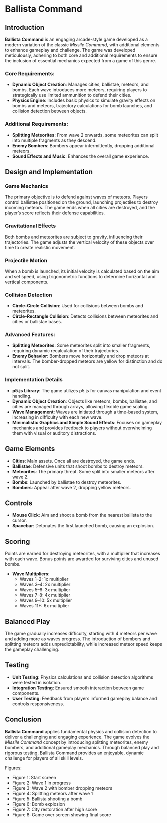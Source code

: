 # Ballista Command

## Introduction
**Ballista Command** is an engaging arcade-style game developed as a modern variation of the classic *Missile Command*, with additional elements to enhance gameplay and challenge. The game was developed meticulously, adhering to both core and additional requirements to ensure the inclusion of essential mechanics expected from a game of this genre.

### Core Requirements:
- **Dynamic Object Creation**: Manages cities, ballistae, meteors, and bombs. Each wave introduces more meteors, requiring players to strategically use limited ammunition to defend their cities.
- **Physics Engine**: Includes basic physics to simulate gravity effects on bombs and meteors, trajectory calculations for bomb launches, and collision detection between objects.

### Additional Requirements:
- **Splitting Meteorites**: From wave 2 onwards, some meteorites can split into multiple fragments as they descend.
- **Enemy Bombers**: Bombers appear intermittently, dropping additional meteors.
- **Sound Effects and Music**: Enhances the overall game experience.

## Design and Implementation

### Game Mechanics
The primary objective is to defend against waves of meteors. Players control ballistae positioned on the ground, launching projectiles to destroy incoming meteors. The game ends when all cities are destroyed, and the player’s score reflects their defense capabilities.

### Gravitational Effects
Both bombs and meteorites are subject to gravity, influencing their trajectories. The game adjusts the vertical velocity of these objects over time to create realistic movement.

### Projectile Motion
When a bomb is launched, its initial velocity is calculated based on the aim and set speed, using trigonometric functions to determine horizontal and vertical components.

### Collision Detection
- **Circle-Circle Collision**: Used for collisions between bombs and meteorites.
- **Circle-Rectangle Collision**: Detects collisions between meteorites and cities or ballistae bases.

### Advanced Features:
- **Splitting Meteorites**: Some meteorites split into smaller fragments, requiring dynamic recalculation of their trajectories.
- **Enemy Behavior**: Bombers move horizontally and drop meteors at intervals. The bomber-dropped meteors are yellow for distinction and do not split.

### Implementation Details
- **p5.js Library**: The game utilizes p5.js for canvas manipulation and event handling.
- **Dynamic Object Creation**: Objects like meteors, bombs, ballistae, and cities are managed through arrays, allowing flexible game scaling.
- **Wave Management**: Waves are initiated through a time-based system, increasing in difficulty with each new wave.
- **Minimalistic Graphics and Simple Sound Effects**: Focuses on gameplay mechanics and provides feedback to players without overwhelming them with visual or auditory distractions.

## Game Elements
- **Cities**: Main assets. Once all are destroyed, the game ends.
- **Ballistae**: Defensive units that shoot bombs to destroy meteors.
- **Meteorites**: The primary threat. Some split into smaller meteors after wave 2.
- **Bombs**: Launched by ballistae to destroy meteorites.
- **Bombers**: Appear after wave 2, dropping yellow meteors.

## Controls
- **Mouse Click**: Aim and shoot a bomb from the nearest ballista to the cursor.
- **Spacebar**: Detonates the first launched bomb, causing an explosion.

## Scoring
Points are earned for destroying meteorites, with a multiplier that increases with each wave. Bonus points are awarded for surviving cities and unused bombs.

- **Wave Multipliers**:
  - Waves 1–2: 1x multiplier
  - Waves 3–4: 2x multiplier
  - Waves 5–6: 3x multiplier
  - Waves 7–8: 4x multiplier
  - Waves 9–10: 5x multiplier
  - Waves 11+: 6x multiplier

## Balanced Play
The game gradually increases difficulty, starting with 4 meteors per wave and adding more as waves progress. The introduction of bombers and splitting meteors adds unpredictability, while increased meteor speed keeps the gameplay challenging.

## Testing
- **Unit Testing**: Physics calculations and collision detection algorithms were tested in isolation.
- **Integration Testing**: Ensured smooth interaction between game components.
- **User Testing**: Feedback from players informed gameplay balance and controls responsiveness.

## Conclusion
**Ballista Command** applies fundamental physics and collision detection to deliver a challenging and engaging experience. The game evolves the *Missile Command* concept by introducing splitting meteorites, enemy bombers, and additional gameplay mechanics. Through balanced play and rigorous testing, Ballista Command provides an enjoyable, dynamic challenge for players of all skill levels.

Figures:
- Figure 1: Start screen
- Figure 2: Wave 1 in progress
- Figure 3: Wave 2 with bomber dropping meteors
- Figure 4: Splitting meteors after wave 1
- Figure 5: Ballista shooting a bomb
- Figure 6: Bomb explosion
- Figure 7: City restoration after high score
- Figure 8: Game over screen showing final score
